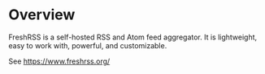 # Overview
FreshRSS is a self-hosted RSS and Atom feed aggregator.
It is lightweight, easy to work with, powerful, and customizable.

See https://www.freshrss.org/

